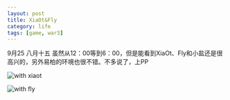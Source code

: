 ```yaml
--- 
layout: post
title: XiaOt&Fly
category: life
tags: [game, war3]
---
```

9月25 八月十五 虽然从12：00等到6：00，但是能看到XiaOt、Fly和小盐还是很高兴的，另外易柏的环境也很不错。不多说了，上PP

![with xiaot](http://img.bianbian.me/blog/201209/xiaot.jpg)

![with fly](http://img.bianbian.me/blog/201209/fly.jpg)
